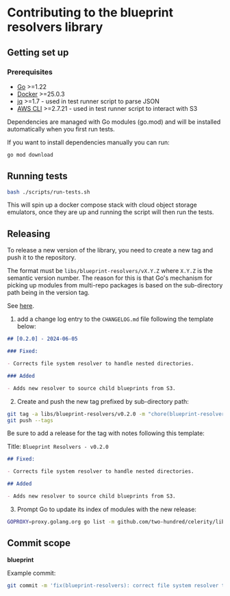 # Contributing to the blueprint resolvers library

## Getting set up

### Prerequisites

- [Go](https://golang.org/dl/) >=1.22
- [Docker](https://docs.docker.com/get-docker/) >=25.0.3
- [jq](https://stedolan.github.io/jq/download/) >=1.7 - used in test runner script to parse JSON
- [AWS CLI](https://aws.amazon.com/cli/) >=2.7.21 - used in test runner script to interact with S3

Dependencies are managed with Go modules (go.mod) and will be installed automatically when you first
run tests.

If you want to install dependencies manually you can run:

```bash
go mod download
```

## Running tests

```bash
bash ./scripts/run-tests.sh
```

This will spin up a docker compose stack with cloud object storage emulators, once they are up and running the script will then run the tests.

## Releasing

To release a new version of the library, you need to create a new tag and push it to the repository.

The format must be `libs/blueprint-resolvers/vX.Y.Z` where `X.Y.Z` is the semantic version number.
The reason for this is that Go's mechanism for picking up modules from multi-repo packages is based on the sub-directory path being in the version tag.

See [here](https://go.dev/wiki/Modules#publishing-a-release).

1. add a change log entry to the `CHANGELOG.md` file following the template below:

```markdown
## [0.2.0] - 2024-06-05

### Fixed:

- Corrects file system resolver to handle nested directories.

### Added

- Adds new resolver to source child blueprints from S3.
```

2. Create and push the new tag prefixed by sub-directory path:

```bash
git tag -a libs/blueprint-resolvers/v0.2.0 -m "chore(blueprint-resolvers): Release v0.2.0"
git push --tags
```

Be sure to add a release for the tag with notes following this template:

Title: `Blueprint Resolvers - v0.2.0`

```markdown
## Fixed:

- Corrects file system resolver to handle nested directories.

## Added

- Adds new resolver to source child blueprints from S3.
```

3. Prompt Go to update its index of modules with the new release:

```bash
GOPROXY=proxy.golang.org go list -m github.com/two-hundred/celerity/libs/blueprint-resolvers@v0.2.0
```

## Commit scope

**blueprint**

Example commit:

```bash
git commit -m 'fix(blueprint-resolvers): correct file system resolver to handle nested directories'
```

